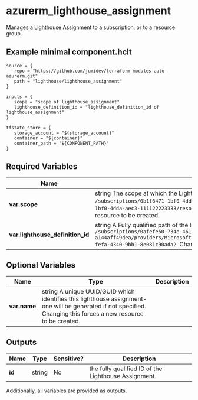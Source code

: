 # azurerm_lighthouse_assignment

Manages a [Lighthouse](https://docs.microsoft.com/azure/lighthouse) Assignment to a subscription, or to a resource group.

## Example minimal component.hclt

```hcl
source = {
   repo = "https://github.com/jumidev/terraform-modules-auto-azurerm.git" 
   path = "lighthouse/lighthouse_assignment" 
}

inputs = {
   scope = "scope of lighthouse_assignment" 
   lighthouse_definition_id = "lighthouse_definition_id of lighthouse_assignment" 
}

tfstate_store = {
   storage_account = "${storage_account}" 
   container = "${container}" 
   container_path = "${COMPONENT_PATH}" 
}

```

## Required Variables

| Name | Type |  Description |
| ---- | --------- |  ----------- |
| **var.scope** | string  The scope at which the Lighthouse Assignment applies too, such as `/subscriptions/0b1f6471-1bf0-4dda-aec3-111122223333` or `/subscriptions/0b1f6471-1bf0-4dda-aec3-111122223333/resourceGroups/myGroup`. Changing this forces a new resource to be created. | 
| **var.lighthouse_definition_id** | string  A Fully qualified path of the lighthouse definition, such as `/subscriptions/0afefe50-734e-4610-8c82-a144aff49dea/providers/Microsoft.ManagedServices/registrationDefinitions/26c128c2-fefa-4340-9bb1-8e081c90ada2`. Changing this forces a new resource to be created. | 

## Optional Variables

| Name | Type |  Description |
| ---- | --------- |  ----------- |
| **var.name** | string  A unique UUID/GUID which identifies this lighthouse assignment- one will be generated if not specified. Changing this forces a new resource to be created. | 



## Outputs

| Name | Type | Sensitive? | Description |
| ---- | ---- | --------- | --------- |
| **id** | string | No  | the fully qualified ID of the Lighthouse Assignment. | 

Additionally, all variables are provided as outputs.

